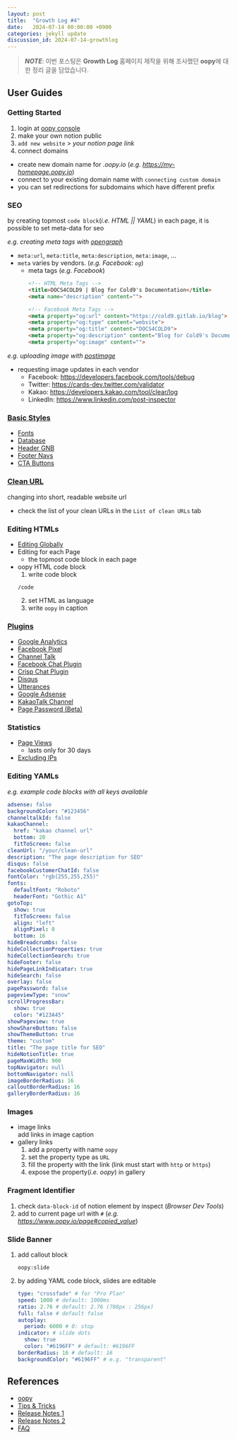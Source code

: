 ```yaml
---
layout: post
title:  "Growth Log #4"
date:   2024-07-14 00:00:00 +0900
categories: jekyll update
discussion_id: 2024-07-14-growthlog
---
```


> ***NOTE***: 이번 포스팅은 **Growth Log** 홈페이지 제작을 위해 조사했던 **oopy**에 대한 정리 글을 담았습니다.

## User Guides
### Getting Started
1) login at [oopy console](https://app.oopy.io/mypage)
2) make your own notion public
3) `add new website` > *your notion page link*
4) connect domains
- create new domain name for *.oopy.io* (*e.g. https://my-homepage.oopy.io*)
- connect to your existing domain name with `connecting custom domain`
- you can set redirections for subdomains which have different prefix

### SEO
by creating topmost `code block`(*i.e. HTML || YAML*) in each page, it is possible to set meta-data for seo

*e.g. creating meta tags with [opengraph](https://www.opengraph.xyz)*
- `meta:url`, `meta:title`, `meta:description`, `meta:image`, ...
- `meta` varies by vendors. (*e.g. Facebook: `og`*)
    - meta tags (*e.g. Facebook*)
      ```html
      <!-- HTML Meta Tags -->
      <title>DOCS4COLD9 | Blog for Cold9's Documentation</title>
      <meta name="description" content="">
  
      <!-- Facebook Meta Tags -->
      <meta property="og:url" content="https://cold9.gitlab.io/blog">
      <meta property="og:type" content="website">
      <meta property="og:title" content="DOCS4COLD9">
      <meta property="og:description" content="Blog for Cold9's Documentation">
      <meta property="og:image" content="">
      ```

*e.g. uploading image with [postimage](https://postimages.org)*
- requesting image updates in each vendor
    - Facebook: https://developers.facebook.com/tools/debug
    - Twitter: https://cards-dev.twitter.com/validator
    - Kakao: https://developers.kakao.com/tool/clear/log
    - LinkedIn: https://www.linkedin.com/post-inspector

### [Basic Styles](https://app.oopy.io/styles)
- [Fonts](https://app.oopy.io/styles/fonts)
- [Database](https://app.oopy.io/styles/collections)
- [Header GNB](https://app.oopy.io/styles/top-menubar)
- [Footer Navs](https://app.oopy.io/styles/bottom-navigator)
- [CTA Buttons](https://app.oopy.io/styles/cta)

### [Clean URL](https://app.oopy.io/slugs)
changing into short, readable website url
- check the list of your clean URLs in the `List of clean URLs` tab

### Editing HTMLs
- [Editing Globally](https://app.oopy.io/script)
- Editing for each Page
    - the topmost code block in each page
- oopy HTML code block
    1) write code block
  ```text
  /code
  ```
    2) set HTML as language
    3) write `oopy` in caption

### [Plugins](https://app.oopy.io/plugins)
- [Google Analytics](https://www.oopy.io/ko/guides/plugins/ga)
- [Facebook Pixel](https://www.oopy.io/ko/guides/plugins/pixel)
- [Channel Talk](https://www.oopy.io/ko/guides/plugins/channeltalk)
- [Facebook Chat Plugin](https://www.oopy.io/ko/guides/plugins/facebook-chat-plugin)
- [Crisp Chat Plugin](https://www.oopy.io/ko/guides/plugins/crisp)
- [Disqus](https://www.oopy.io/ko/guides/plugins/disqus)
- [Utterances](https://www.oopy.io/ko/guides/plugins/utterances)
- [Google Adsense](https://www.oopy.io/ko/guides/plugins/google-adsense)
- [KakaoTalk Channel](https://www.oopy.io/ko/guides/plugins/kakaotalk-channel)
- [Page Password (Beta)]()

### Statistics
- [Page Views](https://app.oopy.io/pageview/top10)
    - lasts only for 30 days
- [Excluding IPs](https://app.oopy.io/pageview/ip-exclude)

### Editing YAMLs
*e.g. example code blocks with all keys available*
```yaml
adsense: false
backgroundColor: "#123456"
channeltalkId: false
kakaoChannel:
  href: "kakao channel url"
  bottom: 20
  fitToScreen: false
cleanUrl: "/your/clean-url"
description: "The page description for SEO"
disqus: false
facebookCustomerChatId: false
fontColor: "rgb(255,255,255)"
fonts:
  defaultFont: "Roboto"
  headerFont: "Gothic A1"
gotoTop:
  show: true
  fitToScreen: false
  align: "left"
  alignPixel: 0
  bottom: 16
hideBreadcrumbs: false
hideCollectionProperties: true
hideCollectionSearch: true
hideFooter: false
hidePageLinkIndicator: true
hideSearch: false
overlay: false
pagePassword: false
pageviewType: "snow"
scrollProgressBar:
  show: true
  color: "#123A45"
showPageview: true
showShareButton: false
showThemeButton: true
theme: "custom"
title: "The page title for SEO"
hideNotionTitle: true
pageMaxWidth: 900
topNavigator: null
bottomNavigator: null
imageBorderRadius: 16
calloutBorderRadius: 16
galleryBorderRadius: 16
```

### Images
- image links \
  add links in image caption
- gallery links
    1) add a property with name `oopy`
    2) set the property type as `URL`
    3) fill the property with the link (link must start with `http` or `https`)
    4) expose the property(*i.e. oopy*) in gallery

### Fragment Identifier
1) check `data-block-id` of notion element by inspect (*Browser Dev Tools*)
2) add to current page url with `#` (*e.g. https://www.oopy.io/page#copied_value*)

### Slide Banner
1) add callout block
    ```text
    oopy:slide
    ```
2) by adding YAML code block, slides are editable
    ```yaml
    type: "crossfade" # for "Pro Plan"
    speed: 1000 # default: 1000ms
    ratio: 2.76 # default: 2.76 (708px : 256px)
    full: false # default false
    autoplay: 
      period: 6000 # 0: stop
    indicator: # slide dots
      show: true
      color: "#6196FF" # default: #6196FF
    borderRadius: 16 # default: 16
    backgroundColor: "#6196FF" # e.g. "transparent"
    ```

## References
- [oopy](https://www.oopy.io/en)
- [Tips & Tricks](https://www.oopy.io/en/guides/tips-and-tricks)
- [Release Notes 1](https://www.oopy.io/en/stories)
- [Release Notes 2](https://www.oopy.io/ko/stories)
- [FAQ](https://www.oopy.io/en/faq)
